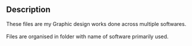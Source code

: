 ## Description

These files are my Graphic design works done across multiple softwares.
<br><br>
Files are organised in folder with name of software primarily used.
